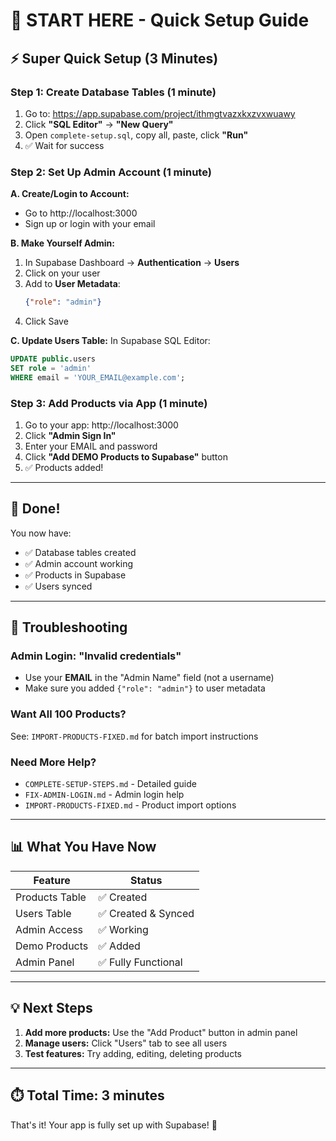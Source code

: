 # 🚀 START HERE - Quick Setup Guide

## ⚡ Super Quick Setup (3 Minutes)

### Step 1: Create Database Tables (1 minute)
1. Go to: https://app.supabase.com/project/ithmgtvazxkxzvxwuawy
2. Click **"SQL Editor"** → **"New Query"**
3. Open `complete-setup.sql`, copy all, paste, click **"Run"**
4. ✅ Wait for success

### Step 2: Set Up Admin Account (1 minute)

**A. Create/Login to Account:**
- Go to http://localhost:3000
- Sign up or login with your email

**B. Make Yourself Admin:**
1. In Supabase Dashboard → **Authentication** → **Users**
2. Click on your user
3. Add to **User Metadata**:
   ```json
   {"role": "admin"}
   ```
4. Click Save

**C. Update Users Table:**
In Supabase SQL Editor:
```sql
UPDATE public.users 
SET role = 'admin' 
WHERE email = 'YOUR_EMAIL@example.com';
```

### Step 3: Add Products via App (1 minute)
1. Go to your app: http://localhost:3000
2. Click **"Admin Sign In"**
3. Enter your EMAIL and password
4. Click **"Add DEMO Products to Supabase"** button
5. ✅ Products added!

---

## 🎉 Done!

You now have:
- ✅ Database tables created
- ✅ Admin account working
- ✅ Products in Supabase
- ✅ Users synced

---

## 🔧 Troubleshooting

### Admin Login: "Invalid credentials"
- Use your **EMAIL** in the "Admin Name" field (not a username)
- Make sure you added `{"role": "admin"}` to user metadata

### Want All 100 Products?
See: `IMPORT-PRODUCTS-FIXED.md` for batch import instructions

### Need More Help?
- `COMPLETE-SETUP-STEPS.md` - Detailed guide
- `FIX-ADMIN-LOGIN.md` - Admin login help
- `IMPORT-PRODUCTS-FIXED.md` - Product import options

---

## 📊 What You Have Now

| Feature | Status |
|---------|--------|
| Products Table | ✅ Created |
| Users Table | ✅ Created & Synced |
| Admin Access | ✅ Working |
| Demo Products | ✅ Added |
| Admin Panel | ✅ Fully Functional |

---

## 💡 Next Steps

1. **Add more products:** Use the "Add Product" button in admin panel
2. **Manage users:** Click "Users" tab to see all users
3. **Test features:** Try adding, editing, deleting products

---

## ⏱️ Total Time: 3 minutes

That's it! Your app is fully set up with Supabase! 🚀

